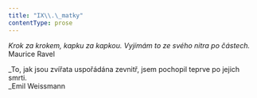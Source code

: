 ```yaml
---
title: "IX\\.\_matky"
contentType: prose
---
```


<section>

_Krok za krokem, kapku za kapkou. Vyjímám to ze svého nitra po částech._  
Maurice Ravel

_To, jak jsou zvířata uspořádána zevnitř, jsem pochopil teprve po jejich smrti.  
_Emil Weissmann

</section>
